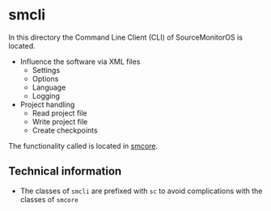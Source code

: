 # smcli
In this directory the Command Line Client (CLI) of SourceMonitorOS is located.

- Influence the software via XML files
  - Settings
  - Options
  - Language
  - Logging
- Project handling
  - Read project file
  - Write project file
  - Create checkpoints

The functionality called is located in [smcore][smcore].

## Technical information
- The classes of `smcli` are prefixed with `sc` to avoid complications with the classes of `smcore`

[smcore]: ./../smcore/readme.md
